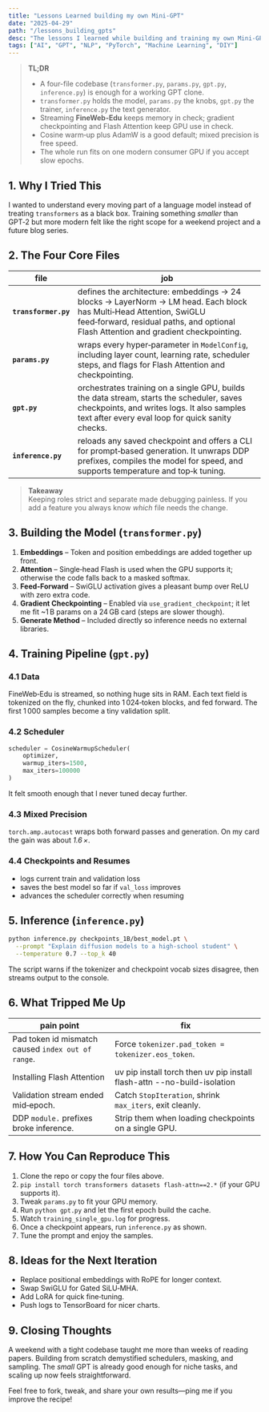 ```yaml
---
title: "Lessons Learned building my own Mini-GPT"
date: "2025-04-29"
path: "/lessons_building_gpts"
desc: "The lessons I learned while building and training my own Mini-GPT"
tags: ["AI", "GPT", "NLP", "PyTorch", "Machine Learning", "DIY"]
---
```


> **TL;DR**  
> * A four-file codebase (`transformer.py`, `params.py`, `gpt.py`, `inference.py`) is enough for a working GPT clone.  
> * `transformer.py` holds the model, `params.py` the knobs, `gpt.py` the trainer, `inference.py` the text generator.  
> * Streaming **FineWeb-Edu** keeps memory in check; gradient checkpointing and Flash Attention keep GPU use in check.  
> * Cosine warm‑up plus AdamW is a good default; mixed precision is free speed.  
> * The whole run fits on one modern consumer GPU if you accept slow epochs.

## 1. Why I Tried This

I wanted to understand every moving part of a language model instead of treating `transformers` as a black box. Training something *smaller* than GPT‑2 but more modern felt like the right scope for a weekend project and a future blog series.

## 2. The Four Core Files

| file | job |
|------|-----|
| **`transformer.py`** | defines the architecture: embeddings → 24 blocks → LayerNorm → LM head. Each block has Multi‑Head Attention, SwiGLU feed‑forward, residual paths, and optional Flash Attention and gradient checkpointing. |
| **`params.py`** | wraps every hyper‑parameter in `ModelConfig`, including layer count, learning rate, scheduler steps, and flags for Flash Attention and checkpointing. |
| **`gpt.py`** | orchestrates training on a single GPU, builds the data stream, starts the scheduler, saves checkpoints, and writes logs. It also samples text after every eval loop for quick sanity checks. |
| **`inference.py`** | reloads any saved checkpoint and offers a CLI for prompt‑based generation. It unwraps DDP prefixes, compiles the model for speed, and supports temperature and top‑k tuning. |

> **Takeaway**  
> Keeping roles strict and separate made debugging painless. If you add a feature you always know *which* file needs the change.

## 3. Building the Model (`transformer.py`)

1. **Embeddings** – Token and position embeddings are added together up front.
2. **Attention** – Single‑head Flash is used when the GPU supports it; otherwise the code falls back to a masked softmax.
3. **Feed‑Forward** – SwiGLU activation gives a pleasant bump over ReLU with zero extra code.
4. **Gradient Checkpointing** – Enabled via `use_gradient_checkpoint`; it let me fit ~1 B params on a 24 GB card (steps are slower though).
5. **Generate Method** – Included directly so inference needs no external libraries.

## 4. Training Pipeline (`gpt.py`)

### 4.1 Data

FineWeb‑Edu is streamed, so nothing huge sits in RAM. Each text field is tokenized on the fly, chunked into 1 024‑token blocks, and fed forward. The first 1 000 samples become a tiny validation split.

### 4.2 Scheduler

```python
scheduler = CosineWarmupScheduler(
    optimizer,
    warmup_iters=1500,
    max_iters=100000
)
```

It felt smooth enough that I never tuned decay further.

### 4.3 Mixed Precision

`torch.amp.autocast` wraps both forward passes and generation. On my card the gain was about *1.6 ×*.

### 4.4 Checkpoints and Resumes

* logs current train and validation loss
* saves the best model so far if `val_loss` improves
* advances the scheduler correctly when resuming

## 5. Inference (`inference.py`)

```bash
python inference.py checkpoints_1B/best_model.pt \
  --prompt "Explain diffusion models to a high‑school student" \
  --temperature 0.7 --top_k 40
```

The script warns if the tokenizer and checkpoint vocab sizes disagree, then streams output to the console.

## 6. What Tripped Me Up

| pain point | fix |
|------------|-----|
| Pad token id mismatch caused `index out of range`. | Force `tokenizer.pad_token = tokenizer.eos_token`. |
| Installing Flash Attention | uv pip install torch then uv pip install flash-attn --no-build-isolation |
| Validation stream ended mid‑epoch. | Catch `StopIteration`, shrink `max_iters`, exit cleanly. |
| DDP `module.` prefixes broke inference. | Strip them when loading checkpoints on a single GPU. |

## 7. How **You** Can Reproduce This

1. Clone the repo or copy the four files above.  
2. `pip install torch transformers datasets flash-attn==2.*` (if your GPU supports it).  
3. Tweak `params.py` to fit your GPU memory.  
4. Run `python gpt.py` and let the first epoch build the cache.  
5. Watch `training_single_gpu.log` for progress.  
6. Once a checkpoint appears, run `inference.py` as shown.  
7. Tune the prompt and enjoy the samples.

## 8. Ideas for the Next Iteration

* Replace positional embeddings with RoPE for longer context.  
* Swap SwiGLU for Gated SiLU‑MHA.  
* Add LoRA for quick fine‑tuning.  
* Push logs to TensorBoard for nicer charts.

## 9. Closing Thoughts

A weekend with a tight codebase taught me more than weeks of reading papers. Building from scratch demystified schedulers, masking, and sampling. The *small* GPT is already good enough for niche tasks, and scaling up now feels straightforward.

Feel free to fork, tweak, and share your own results—ping me if you improve the recipe!
